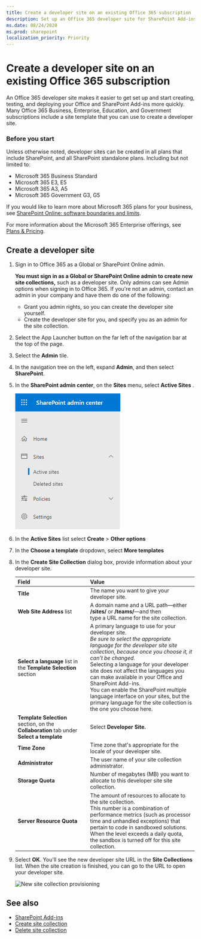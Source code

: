 ```yaml
---
title: Create a developer site on an existing Office 365 subscription
description: Set up an Office 365 developer site for SharePoint Add-ins.
ms.date: 08/24/2020
ms.prod: sharepoint
localization_priority: Priority
---
```



# Create a developer site on an existing Office 365 subscription

An Office 365 developer site makes it easier to get set up and start creating, testing, and deploying your Office and SharePoint Add-ins more quickly. Many Office 365 Business, Enterprise, Education, and Government subscriptions include a site template that you can use to create a developer site.

### Before you start

Unless otherwise noted, developer sites can be created in all plans that include SharePoint, and all SharePoint standalone plans. Including but not limited to:
    
- Microsoft 365 Business Standard
- Microsoft 365 E3, E5
- Microsoft 365 A3, A5
- Microsoft 365 Government G3, G5

If you would like to learn more about Microsoft 365 plans for your business, see [SharePoint Online: software boundaries and limits](https://docs.microsoft.com/office365/servicedescriptions/sharepoint-online-service-description/sharepoint-online-limits).
    
For more information about the Microsoft 365 Enterprise offerings, see [Plans &amp; Pricing](https://www.microsoft.com/microsoft-365/compare-microsoft-365-enterprise-plans).

<a name="bk_createdevsite"> </a>
## Create a developer site

1. Sign in to Office 365 as a Global or SharePoint Online admin.
    
   **You must sign in as a Global or SharePoint Online admin to create new site collections,** such as a developer site. Only admins can see Admin options when signing in to Office 365. If you're not an admin, contact an admin in your company and have them do one of the following:
    
   - Grant you admin rights, so you can create the developer site yourself.
   - Create the developer site for you, and specify you as an admin for the site collection.

2. Select the App Launcher button on the far left of the navigation bar at the top of the page.

3. Select the **Admin** tile.

4. In the navigation tree on the left, expand **Admin**, and then select **SharePoint**.

5. In the **SharePoint admin center**, on the **Sites** menu, select **Active Sites** .

   ![SharePoint Admin Center Active Sites](..\images\SharePoint-Admin-Center-Active-Sites.png)
   
6. In the **Active Sites** list select **Create** > **Other options**

7. In the **Choose a template** dropdown, select **More templates**

8. In the **Create Site Collection** dialog box, provide information about your developer site.
    
   |**Field**|**Value**|
   |:-----|:-----|
   |**Title**|The name you want to give your developer site.|
   |**Web Site Address** list|A domain name and a URL path—either **/sites/** or **/teams/**—and then<br/>type a URL name for the site collection.|
   |**Select a language** list in the **Template Selection** section|A primary language to use for your developer site.<br/>*Be sure to select the appropriate language for the developer site site collection, because once you choose it, it can't be changed.*<br/>Selecting a language for your developer site does not affect the languages you can make available in your Office and SharePoint Add-ins.<br/>You can enable the SharePoint multiple language interface on your sites, but the primary language for the site collection is the one you choose here.|
   |**Template Selection** section, on the **Collaboration** tab under **Select a template**|Select **Developer Site.**|
   |**Time Zone**|Time zone that's appropriate for the locale of your developer site.|
   |**Administrator**|The user name of your site collection administrator.|
   |**Storage Quota**|Number of megabytes (MB) you want to allocate to this developer site site collection.|
   |**Server Resource Quota**|The amount of resources to allocate to the site collection.<br/>This number is a combination of performance metrics (such as processor time and unhandled exceptions) that pertain to code in sandboxed solutions.<br/>When the level exceeds a daily quota, the sandbox is turned off for this site collection.|

9. Select **OK**. You'll see the new developer site URL in the **Site Collections** list. When the site creation is finished, you can go to the URL to open your developer site.

   ![New site collection provisioning](../images/SPAdminCenter_newSiteCollection_provisioning.png)
 
## See also
<a name="bk_addresources"> </a>

-  [SharePoint Add-ins](sharepoint-add-ins.md)
-  [Create site collection](https://docs.microsoft.com/sharepoint/create-site-collection)
-  [Delete site collection](https://docs.microsoft.com/sharepoint/delete-site-collection)
    
 

